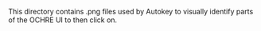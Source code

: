 This directory contains .png files used by Autokey to visually identify parts of the
OCHRE UI to then click on.
